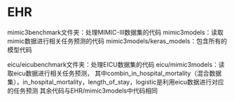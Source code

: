 # EHR

mimic3benchmark文件夹：处理MIMIC-III数据集的代码
mimic3models：读取mimic数据进行相关任务预测的代码
mimic3models/keras_models：包含所有的模型代码

eicu/eicubenchmark文件夹：处理EICU数据集的代码
eicu/mimic3models：读取eicu数据进行相关任务预测，
              其中combin_in_hospital_mortality（混合数据集），in_hospital_mortality，length_of_stay，logistic是利用eicu数据进行对应的任务预测
              其余代码与EHR/mimic3models中代码相同
